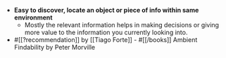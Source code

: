 - **Easy to discover, locate an object or piece of info within same environment**
    - Mostly the relevant information helps in making decisions or giving more value to the information you currently looking into.
- #[[?recommendation]] by [[Tiago Forte]] - #[[/books]] Ambient Findability by Peter Morville
